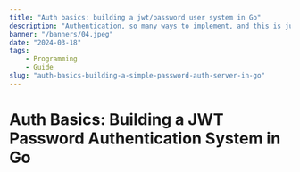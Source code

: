 ```yaml
---
title: "Auth basics: building a jwt/password user system in Go"
description: "Authentication, so many ways to implement, and this is just another."
banner: "/banners/04.jpeg"
date: "2024-03-18"
tags:
    - Programming
    - Guide
slug: "auth-basics-building-a-simple-password-auth-server-in-go"
---
```


# Auth Basics: Building a JWT Password Authentication System in Go